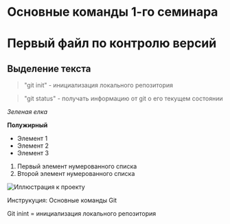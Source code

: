 
# Основные команды 1-го семинара
# Первый файл по контролю версий
## Выделение текста


> "git init" - инициализация локального репозитория

> "git status" - получать информацию от git о его текущем состоянии

*Зеленая елка*

**Полужирный**



* Элемент 1
* Элемент 2
* Элемент 3

1. Первый элемент нумерованного списка
2. Второй элемент нумерованного списка

![Иллюстрация к проекту](https://yandex.kz/images/search?img_url=https%3A%2F%2Fvsegda-pomnim.com%2Fuploads%2Fposts%2F2022-04%2F1651047978_36-vsegda-pomnim-com-p-zelenaya-morskaya-cherepakha-foto-40.jpg&lr=29585&nl=1&pos=1&rpt=simage&source=morda&text=%D0%9C%D0%BE%D1%80%D1%81%D0%BA%D0%B0%D1%8F%20%D0%A7%D0%B5%D1%80%D0%B5%D0%BF%D0%B0%D1%85%D0%B0)

Инструкуция: Основные команды Git

Git inint = инициализация локального репозитория







